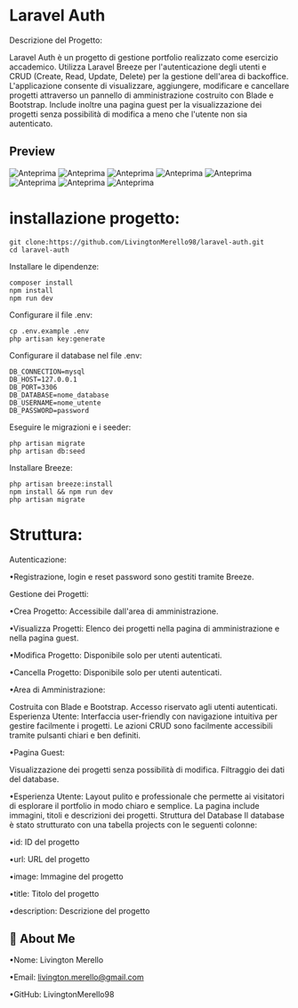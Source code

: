 
# Laravel Auth

Descrizione del Progetto: 

Laravel Auth è un progetto di gestione portfolio realizzato come esercizio accademico. Utilizza Laravel Breeze per l'autenticazione degli utenti e CRUD (Create, Read, Update, Delete) per la gestione dell'area di backoffice. L'applicazione consente di visualizzare, aggiungere, modificare e cancellare progetti attraverso un pannello di amministrazione costruito con Blade e Bootstrap. Include inoltre una pagina guest per la visualizzazione dei progetti senza possibilità di modifica a meno che l'utente non sia autenticato.


## Preview

![Anteprima](resources/img/home-guest.png)
![Anteprima](resources/img/register.png)
![Anteprima](resources/img/login.png)
![Anteprima](resources/img/dashboard.png)
![Anteprima](resources/img/projects.png)
![Anteprima](resources/img/create.png)
![Anteprima](resources/img/detail.png)
![Anteprima](resources/img/edit.png)

# installazione progetto:

    git clone:https://github.com/LivingtonMerello98/laravel-auth.git
    cd laravel-auth

Installare le dipendenze:

    composer install
    npm install
    npm run dev

Configurare il file .env:

    cp .env.example .env
    php artisan key:generate

Configurare il database nel file .env:

    DB_CONNECTION=mysql
    DB_HOST=127.0.0.1
    DB_PORT=3306
    DB_DATABASE=nome_database
    DB_USERNAME=nome_utente
    DB_PASSWORD=password

Eseguire le migrazioni e i seeder:

    php artisan migrate
    php artisan db:seed
    
Installare Breeze:

    php artisan breeze:install
    npm install && npm run dev
    php artisan migrate

# Struttura:

Autenticazione:

•Registrazione, login e reset password sono gestiti tramite Breeze.



Gestione dei Progetti:

•Crea Progetto: Accessibile dall'area di amministrazione.

•Visualizza Progetti: Elenco dei progetti nella pagina di amministrazione e nella pagina guest.

•Modifica Progetto: Disponibile solo per utenti autenticati.

•Cancella Progetto: Disponibile solo per utenti autenticati.


•Area di Amministrazione:

Costruita con Blade e Bootstrap.
Accesso riservato agli utenti autenticati.
Esperienza Utente: Interfaccia user-friendly con navigazione intuitiva per gestire facilmente i progetti. Le azioni CRUD sono facilmente accessibili tramite pulsanti chiari e ben definiti.


•Pagina Guest:

Visualizzazione dei progetti senza possibilità di modifica.
Filtraggio dei dati del database.

•Esperienza Utente: Layout pulito e professionale che permette ai visitatori di esplorare il portfolio in modo chiaro e semplice. La pagina include immagini, titoli e descrizioni dei progetti.
Struttura del Database
Il database è stato strutturato con una tabella projects con le seguenti colonne:

 •id: ID del progetto

•url: URL del progetto

•image: Immagine del progetto

•title: Titolo del progetto

•description: Descrizione del progetto
## 🚀 About Me

•Nome: Livington Merello 

•Email: livington.merello@gmail.com

•GitHub: LivingtonMerello98
